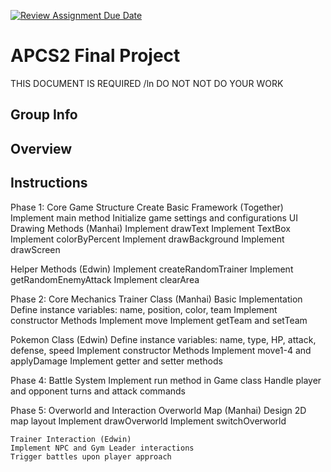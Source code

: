 [![Review Assignment Due Date](https://classroom.github.com/assets/deadline-readme-button-24ddc0f5d75046c5622901739e7c5dd533143b0c8e959d652212380cedb1ea36.svg)](https://classroom.github.com/a/syDSSnTt)
# APCS2 Final Project
THIS DOCUMENT IS REQUIRED
/ln DO NOT NOT DO YOUR WORK
## Group Info
## Overview
## Instructions
Phase 1: Core Game Structure
    Create Basic Framework (Together)
    Implement main method
    Initialize game settings and configurations
    UI Drawing Methods (Manhai)
    Implement drawText
    Implement TextBox
    Implement colorByPercent
    Implement drawBackground
    Implement drawScreen

Helper Methods (Edwin)
    Implement createRandomTrainer
    Implement getRandomEnemyAttack
    Implement clearArea

Phase 2: Core Mechanics
Trainer Class (Manhai)
    Basic Implementation
    Define instance variables: name, position, color, team
    Implement constructor
    Methods
    Implement move
    Implement getTeam and setTeam

Pokemon Class (Edwin)
    Define instance variables: name, type, HP, attack, defense, speed
    Implement constructor
Methods
    Implement move1-4 and applyDamage
    Implement getter and setter methods

Phase 4: Battle System
    Implement run method in Game class
    Handle player and opponent turns and attack commands

Phase 5: Overworld and Interaction
Overworld Map (Manhai)
    Design 2D map layout
    Implement drawOverworld
    Implement switchOverworld
    
    Trainer Interaction (Edwin)
    Implement NPC and Gym Leader interactions
    Trigger battles upon player approach
